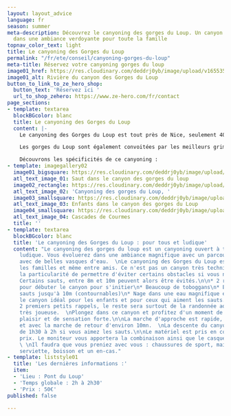 ```yaml
---
layout: layout_advice
language: fr
season: summer
meta-description: Découvrez le canyoning des gorges du Loup. Un canyon très ludique,
  dans une ambiance verdoyante pour toute la famille
topnav_color_text: light
title: Le canyoning des Gorges du Loup
permalink: "/fr/ete/conseil/canyoning-gorges-du-loup"
meta-title: Réservez votre canyoning gorges du loup
image01_href: https://res.cloudinary.com/deddrj0yb/image/upload/v1655359804/website/Canyoning%2006/Screenshot_4.jpg
image01_alt: Rivière du canyon des Gorges du Loup
button_to_link_to_ze_hero_shop:
  button_text: 'Réservez ici '
  url_to_shop_zehero: https://www.ze-hero.com/fr/contact
page_sections:
- template: textarea
  blockBGcolor: blanc
  title: Le canyoning des Gorges du Loup
  content: |-
    Le canyoning des Gorges du Loup est tout près de Nice, seulement 40mn. Il se situe entre Tourrettes sur Loup et le Bar sur Loup. Juste au-dessus du petit village de Pont du Loup, vous découvrirez les gorges du Loup. Un lieu magnifique, plongé entre une végétation très verte, des falaises qui s'imposent ainsi que les montagnes des Préalpes.

    Les gorges du Loup sont également convoitées par les meilleurs grimpeurs d'escalade car on retrouve des voies allant du jusqu'au 9a. Le canyoning des gorges du loup est très facile d'accès et vous permet de découvrir un lieu d'exception dans un cadre incroyable.

    Découvrons les spécificités de ce canyoning :
- template: imagegallery02
  image01_bigsquare: https://res.cloudinary.com/deddrj0yb/image/upload/v1655365196/website/Canyoning%2006/Screenshot_5.jpg
  atl_text_image_01: Saut dans le canyon des gorges du loup
  image02_rectangle: https://res.cloudinary.com/deddrj0yb/image/upload/v1655359805/website/Canyoning%2006/Screenshot_3.jpg
  atl_text_image_02: 'Canyoning des gorges du Loup, '
  image03_smallsquare: https://res.cloudinary.com/deddrj0yb/image/upload/v1655387129/website/By%20Ze%20Hero%20Activity/IMG_4903.jpg
  atl_text_image_03: Enfants dans le canyon des gorges du Loup
  image04_smallsquare: https://res.cloudinary.com/deddrj0yb/image/upload/v1655389635/website/Canyoning%2006/IMG_20201017_120229.jpg
  atl_text_image_04: Cascades de Courmes
  title: ''
- template: textarea
  blockBGcolor: blanc
  title: 'Le canyoning des Gorges du Loup : pour tous et ludique'
  content: "Le canyoning des gorges du loup est un canyoning ouvert à tous et très
    ludique. Vous évoluerez dans une ambiance magnifique avec un parcours très joueur
    avec de belles vasques d'eau.  \nLe canyoning des Gorges du Loup est parfait pour
    les familles et même entre amis. Ce n'est pas un canyon très technique et il a
    la particularité de permettre d'éviter certains obstacles si vous n'êtes à l'aise.
    Certains sauts, entre 8m et 10m peuvent alors être évités.\n\n* 2 rappels courts
    pour débuter le canyon pour s'initier\n* Beaucoup de toboggans\n* Beaucoup de
    sauts jusqu'à 10m (contournables)\n* Nage dans une eau magnifique et claire\n\nC'est
    le canyon idéal pour les enfants et pour ceux qui aiment les sauts. Hormis les
    2 premiers petits rappels, le reste sera surtout de la randonnée aquatique et
    très joueuse.  \nPlongez dans ce canyon et profitez d'un moment de partage, de
    plaisir et de sensation forte.\n\nLa marche d'approche est rapide, moins de 10mn
    et avec la marche de retour d'environ 10mn.  \nLa descente du canyoning peut varier
    de 1h30 à 2h si vous aimez les sauts.\n\nLe matériel est pris en compte dans le
    prix. Le moniteur vous apportera la combinaison ainsi que le casque et le baudrier.
    \ \nIl faudra que vous preniez avec vous : chaussures de sport, maillot de bain,
    serviette, boisson et un en-cas."
- template: liststyle01
  title: 'Les dernières informations :'
  item:
  - 'Lieu : Pont du Loup'
  - 'Temps globale : 2h à 2h30'
  - 'Prix : 50€'
published: false

---
```

